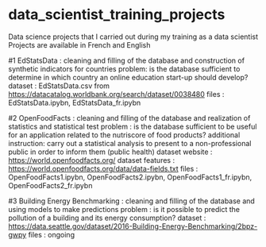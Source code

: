 # data_scientist_training_projects
Data science projects that I carried out during my training as a data scientist
Projects are available in French and English

#1 EdStatsData : cleaning and filling of the database and construction of synthetic indicators for countries
  problem: is the database sufficient to determine in which country an online education start-up should develop?
  dataset : EdStatsData.csv from https://datacatalog.worldbank.org/search/dataset/0038480
  files : EdStatsData.ipybn, EdStatsData_fr.ipybn

#2 OpenFoodFacts : cleaning and filling of the database and realization of statistics and statistical test
  problem : is the database sufficient to be useful for an application related to the nutriscore of food products?
  additional instruction: carry out a statistical analysis to present to a non-professional public in order to inform them (public health)
  dataset website : https://world.openfoodfacts.org/
  dataset features : https://world.openfoodfacts.org/data/data-fields.txt
  files : OpenFoodFacts1.ipybn, OpenFoodFacts2.ipybn, OpenFoodFacts1_fr.ipybn, OpenFoodFacts2_fr.ipybn
  
#3 Building Energy Benchmarking : cleaning and filling of the database and using models to make predictions
  problem : is it possible to predict the pollution of a building and its energy consumption?
  dataset : https://data.seattle.gov/dataset/2016-Building-Energy-Benchmarking/2bpz-gwpy
  files : ongoing
  
